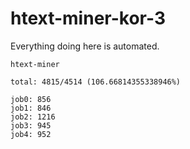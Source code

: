 # htext-miner-kor-3

Everything doing here is automated.

```
htext-miner

total: 4815/4514 (106.66814355338946%)

job0: 856
job1: 846
job2: 1216
job3: 945
job4: 952
```